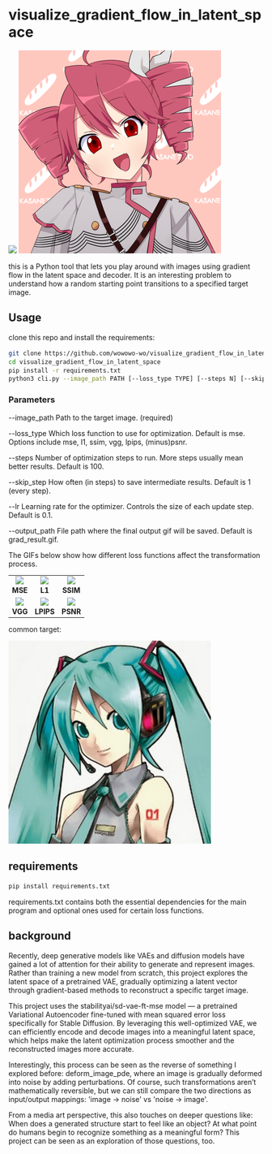 # visualize_gradient_flow_in_latent_space

<img src="ex/teto_500.gif" width="400">


<img src="ex/teto.png" width="400">


this is a Python tool that lets you play around with images using gradient flow in the latent space and decoder.
It is an interesting problem to understand how a random starting point transitions to a specified target image.

## Usage

clone this repo and install the requirements:

```bash
git clone https://github.com/wowowo-wo/visualize_gradient_flow_in_latent_space
cd visualize_gradient_flow_in_latent_space
pip install -r requirements.txt
python3 cli.py --image_path PATH [--loss_type TYPE] [--steps N] [--skip_step N] [--lr LR] [--output_path PATH]
```

### Parameters

--image_path
Path to the target image. (required)

--loss_type
Which loss function to use for optimization. Default is mse. Options include mse, l1, ssim, vgg, lpips, (minus)psnr.

--steps
Number of optimization steps to run. More steps usually mean better results. Default is 100.

--skip_step
How often (in steps) to save intermediate results. Default is 1 (every step).

--lr
Learning rate for the optimizer. Controls the size of each update step. Default is 0.1.

--output_path
File path where the final output gif will be saved. Default is grad_result.gif.


The GIFs below show how different loss functions affect the transformation process.

<table>
  <tr>
    <td align="center">
      <img src="ex/miku_mse.gif" width="200"><br>
      <b>MSE</b>
    </td>
    <td align="center">
      <img src="ex/miku_l1.gif" width="200"><br>
      <b>L1</b>
    </td>
    <td align="center">
      <img src="ex/miku_ssim.gif" width="200"><br>
      <b>SSIM</b>
    </td>
  </tr>
  <tr>
    <td align="center">
      <img src="ex/miku_vgg.gif" width="200"><br>
      <b>VGG</b>
    </td>
    <td align="center">
      <img src="ex/miku_lpips.gif" width="200"><br>
      <b>LPIPS</b>
    </td>
    <td align="center">
      <img src="ex/miku_psnr.gif" width="200"><br>
      <b>PSNR</b>
    </td>
  </tr>
</table>

common target:

<img src="ex/miku.jpg" width="400">

## requirements

```bash
pip install requirements.txt
```

requirements.txt contains both the essential dependencies for the main program and optional ones used for certain loss functions.

## background

Recently, deep generative models like VAEs and diffusion models have gained a lot of attention for their ability to generate and represent images. Rather than training a new model from scratch, this project explores the latent space of a pretrained VAE, gradually optimizing a latent vector through gradient-based methods to reconstruct a specific target image.

This project uses the stabilityai/sd-vae-ft-mse model — a pretrained Variational Autoencoder fine-tuned with mean squared error loss specifically for Stable Diffusion. By leveraging this well-optimized VAE, we can efficiently encode and decode images into a meaningful latent space, which helps make the latent optimization process smoother and the reconstructed images more accurate.

Interestingly, this process can be seen as the reverse of something I explored before: deform_image_pde, where an image is gradually deformed into noise by adding perturbations.  Of course, such transformations aren’t mathematically reversible, but we can still compare the two directions as input/output mappings: 'image → noise' vs 'noise → image'.

From a media art perspective, this also touches on deeper questions like: When does a generated structure start to feel like an object? At what point do humans begin to recognize something as a meaningful form? This project can be seen as an exploration of those questions, too.






